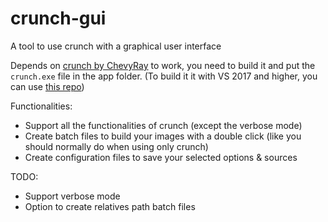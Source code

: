 # crunch-gui
 A tool to use crunch with a graphical user interface

Depends on [crunch by ChevyRay](https://github.com/ChevyRay/crunch/) to work, you need to build it and put the `crunch.exe` file in the app folder. (To build it it with VS 2017 and higher, you can use [this repo](https://github.com/fountainment/crunch))

Functionalities:

- Support all the functionalities of crunch (except the verbose mode)
- Create batch files to build your images with a double click (like you should normally do when using only crunch)
- Create configuration files to save your selected options & sources

TODO:

- Support verbose mode
- Option to create relatives path batch files

